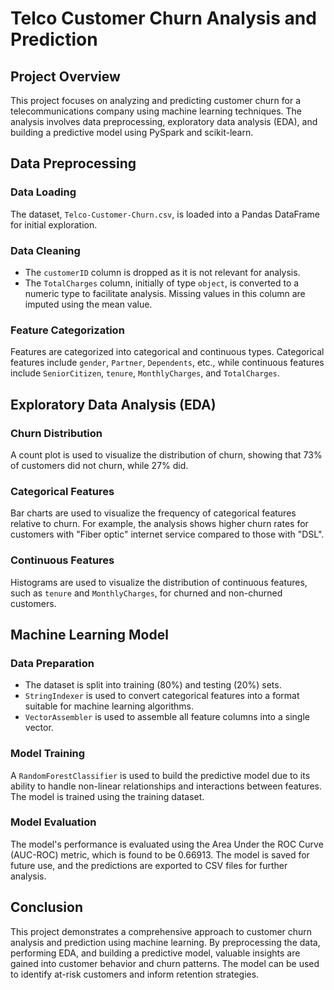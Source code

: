 # Telco Customer Churn Analysis and Prediction

## Project Overview
This project focuses on analyzing and predicting customer churn for a telecommunications company using machine learning techniques. The analysis involves data preprocessing, exploratory data analysis (EDA), and building a predictive model using PySpark and scikit-learn.

## Data Preprocessing

### Data Loading
The dataset, `Telco-Customer-Churn.csv`, is loaded into a Pandas DataFrame for initial exploration.

### Data Cleaning
- The `customerID` column is dropped as it is not relevant for analysis.
- The `TotalCharges` column, initially of type `object`, is converted to a numeric type to facilitate analysis. Missing values in this column are imputed using the mean value.

### Feature Categorization
Features are categorized into categorical and continuous types. Categorical features include `gender`, `Partner`, `Dependents`, etc., while continuous features include `SeniorCitizen`, `tenure`, `MonthlyCharges`, and `TotalCharges`.

## Exploratory Data Analysis (EDA)

### Churn Distribution
A count plot is used to visualize the distribution of churn, showing that 73% of customers did not churn, while 27% did.

### Categorical Features
Bar charts are used to visualize the frequency of categorical features relative to churn. For example, the analysis shows higher churn rates for customers with "Fiber optic" internet service compared to those with "DSL".

### Continuous Features
Histograms are used to visualize the distribution of continuous features, such as `tenure` and `MonthlyCharges`, for churned and non-churned customers.

## Machine Learning Model

### Data Preparation
- The dataset is split into training (80%) and testing (20%) sets.
- `StringIndexer` is used to convert categorical features into a format suitable for machine learning algorithms.
- `VectorAssembler` is used to assemble all feature columns into a single vector.

### Model Training
A `RandomForestClassifier` is used to build the predictive model due to its ability to handle non-linear relationships and interactions between features. The model is trained using the training dataset.

### Model Evaluation
The model's performance is evaluated using the Area Under the ROC Curve (AUC-ROC) metric, which is found to be 0.66913. The model is saved for future use, and the predictions are exported to CSV files for further analysis.

## Conclusion
This project demonstrates a comprehensive approach to customer churn analysis and prediction using machine learning. By preprocessing the data, performing EDA, and building a predictive model, valuable insights are gained into customer behavior and churn patterns. The model can be used to identify at-risk customers and inform retention strategies.
